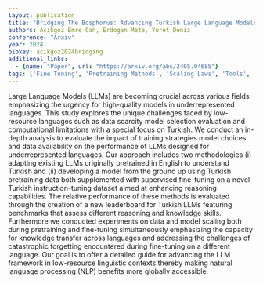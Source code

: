 ```yaml
---
layout: publication
title: "Bridging The Bosphorus: Advancing Turkish Large Language Models Through Strategies For Low-resource Language Adaptation And Benchmarking"
authors: Acikgoz Emre Can, Erdogan Mete, Yuret Deniz
conference: "Arxiv"
year: 2024
bibkey: acikgoz2024bridging
additional_links:
  - {name: "Paper", url: "https://arxiv.org/abs/2405.04685"}
tags: ['Fine Tuning', 'Pretraining Methods', 'Scaling Laws', 'Tools', 'Training Techniques']
---
```

Large Language Models (LLMs) are becoming crucial across various fields emphasizing the urgency for high-quality models in underrepresented languages. This study explores the unique challenges faced by low-resource languages such as data scarcity model selection evaluation and computational limitations with a special focus on Turkish. We conduct an in-depth analysis to evaluate the impact of training strategies model choices and data availability on the performance of LLMs designed for underrepresented languages. Our approach includes two methodologies (i) adapting existing LLMs originally pretrained in English to understand Turkish and (ii) developing a model from the ground up using Turkish pretraining data both supplemented with supervised fine-tuning on a novel Turkish instruction-tuning dataset aimed at enhancing reasoning capabilities. The relative performance of these methods is evaluated through the creation of a new leaderboard for Turkish LLMs featuring benchmarks that assess different reasoning and knowledge skills. Furthermore we conducted experiments on data and model scaling both during pretraining and fine-tuning simultaneously emphasizing the capacity for knowledge transfer across languages and addressing the challenges of catastrophic forgetting encountered during fine-tuning on a different language. Our goal is to offer a detailed guide for advancing the LLM framework in low-resource linguistic contexts thereby making natural language processing (NLP) benefits more globally accessible.
